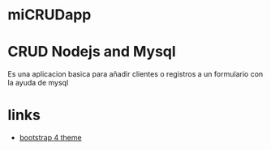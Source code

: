 # miCRUDapp
# CRUD Nodejs and Mysql
Es una aplicacion basica para añadir clientes o registros a un formulario con la ayuda de mysql

# links
- [bootstrap 4 theme](https://bootswatch.com/4/lux/bootstrap.min.css)
